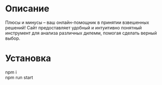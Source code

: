 # Описание

Плюсы и минусы – ваш онлайн-помощник в принятии взвешенных решений! Cайт предоставляет удобный и интуитивно понятный инструмент для анализа различных дилемм, помогая сделать верный выбор.

# Установка

npm i
<br>
npm run start
